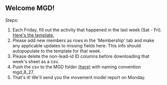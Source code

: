 ## Welcome MGD!

Steps:
1. Each Friday, fill out the activity that happened in the last week (Sat - Fri). [Here's the template.](https://docs.google.com/spreadsheets/d/143f6Sf_3_uo1Jb5m7tnuJi3t4UCYmTdXYNh8Im3lLhM/edit#gid=1296971759)
2. Please add new members as rows in the 'Membership' tab and make any applicable updates to missing fields here. This info should autopopulate to the template for that week.
3. Please delete the non-lead-id ID columns before downloading that week's sheet as a csv.
4. Push the csv to the MGD folder [(here)](https://github.com/christinevandev/Movement-Proposals/tree/main/communities/MGD) with naming convention mgd_8_27.
5. That's it! We'll send you the movement model report on Monday.


